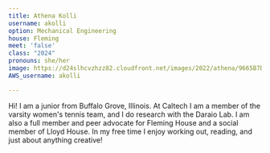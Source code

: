 ```yaml
---
title: Athena Kolli
username: akolli
option: Mechanical Engineering
house: Fleming
meet: 'false'
class: "2024"
pronouns: she/her
image: https://d24slhcvzhzz82.cloudfront.net/images/2022/athena/9665B7D6-D6FE-4F0E-9B1C-692E23C51940.jpg
AWS_username: akolli

---
```

Hi! I am a junior from Buffalo Grove, Illinois. At Caltech I am a member of the varsity women's tennis team, and I do research with the Daraio Lab. I am also a full member and peer advocate for Fleming House and a social member of Lloyd House. In my free time I enjoy working out, reading, and just about anything creative!